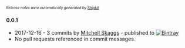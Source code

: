 <sup><sup>*Release notes were automatically generated by [Shipkit](http://shipkit.org/)*</sup></sup>

#### 0.0.1
 - 2017-12-16 - 3 commits by [Mitchell Skaggs](https://github.com/magneticflux-) - published to [![Bintray](https://img.shields.io/badge/Bintray-0.0.1-green.svg)](https://bintray.com/null/kotlin-simplexml-rss/kotlin-simplexml-rss/0.0.1)
 - No pull requests referenced in commit messages.

